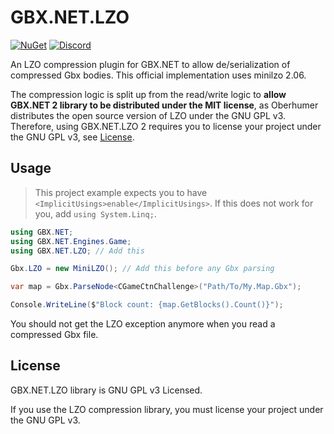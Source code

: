 # GBX.NET.LZO

[![NuGet](https://img.shields.io/nuget/vpre/GBX.NET.LZO?style=for-the-badge&logo=nuget)](https://www.nuget.org/packages/GBX.NET.LZO/)
[![Discord](https://img.shields.io/discord/1012862402611642448?style=for-the-badge&logo=discord)](https://discord.gg/tECTQcAWC9)

An LZO compression plugin for GBX.NET to allow de/serialization of compressed Gbx bodies. This official implementation uses minilzo 2.06.

The compression logic is split up from the read/write logic to **allow GBX.NET 2 library to be distributed under the MIT license**, as Oberhumer distributes the open source version of LZO under the GNU GPL v3. Therefore, using GBX.NET.LZO 2 requires you to license your project under the GNU GPL v3, see [License](#license).

## Usage

> This project example expects you to have `<ImplicitUsings>enable</ImplicitUsings>`. If this does not work for you, add `using System.Linq;`.

```cs
using GBX.NET;
using GBX.NET.Engines.Game;
using GBX.NET.LZO; // Add this

Gbx.LZO = new MiniLZO(); // Add this before any Gbx parsing

var map = Gbx.ParseNode<CGameCtnChallenge>("Path/To/My.Map.Gbx");

Console.WriteLine($"Block count: {map.GetBlocks().Count()}");
```

You should not get the LZO exception anymore when you read a compressed Gbx file.

## License

GBX.NET.LZO library is GNU GPL v3 Licensed.

If you use the LZO compression library, you must license your project under the GNU GPL v3.